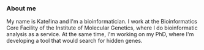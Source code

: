 ### About me

My name is Kateřina and I'm a bioinformatician. I work at the Bioinformatics Core Facility of the Institute of Molecular Genetics, where I do bioinformatic analysis as a service. At the same time, I'm working on my PhD, where I'm developing a tool that would search for hidden genes.

<!--
**vecerkovakaterina/vecerkovakaterina** is a ✨ _special_ ✨ repository because its `README.md` (this file) appears on your GitHub profile.

Here are some ideas to get you started:

- 🔭 I’m currently working on ...
- 🌱 I’m currently learning ...
- 👯 I’m looking to collaborate on ...
- 🤔 I’m looking for help with ...
- 💬 Ask me about ...
- 📫 How to reach me: ...
- 😄 Pronouns: ...
- ⚡ Fun fact: ...
-->
